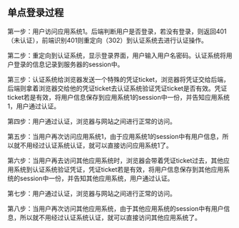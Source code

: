 ## 单点登录过程
第一步：用户访问应用系统1。后端判断用户是否登录，若没有登录，则返回401（未认证），前端识别401则重定向（302）到认证系统去进行认证操作。

第二步：重定向到认证系统，显示登录界面，用户输入用户名密码。认证系统将用户登录的信息记录到服务器的session中。

第三步：认证系统给浏览器发送一个特殊的凭证ticket，浏览器将凭证交给后端，后端则拿着浏览器交给他的凭证ticket去认证系统验证凭证ticket是否有效。凭证ticket若是有效，将用户信息保存到应用系统1的session中一份，并告知应用系统1，用户通过认证。

第四步：用户通过认证，浏览器与网站之间进行正常的访问。

第五步：当用户再次访问应用系统1，由于应用系统1的session中有用户信息，所以就不用经过认证系统认证，就可以直接访问应用系统1了。

第六步：当用户再去访问其他应用系统时，浏览器会带着凭证ticket过去，其他应用系统到认证系统验证凭证，凭证ticket若是有效，将用户信息保存到其他应用系统的session中一份，并告知其他应用系统，用户通过认证。

第七步：用户通过认证，浏览器与网站之间进行正常的访问。

第八步：当用户再次访问其他应用系统，由于其他应用系统的session中有用户信息，所以就不用经过认证系统认证，就可以直接访问其他应用系统了。
<!--stackedit_data:
eyJoaXN0b3J5IjpbLTE0Mzk0ODQ0OTJdfQ==
-->